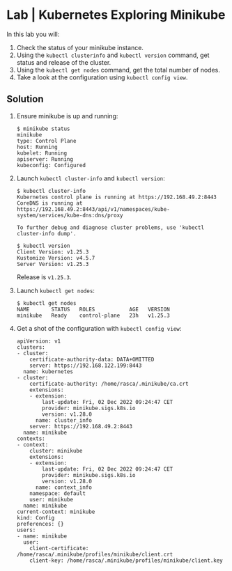 # Lab | Kubernetes Exploring Minikube

In this lab you will:

1. Check the status of your minikube instance.
2. Using the `kubectl clusterinfo` and `kubectl version` command, get status and
   release of the cluster.
3. Using the `kubectl get nodes` command, get the total number of nodes.
4. Take a look at the configuration using `kubectl config view`.

## Solution

1. Ensure minikube is up and running:

   ```console
   $ minikube status
   minikube
   type: Control Plane
   host: Running
   kubelet: Running
   apiserver: Running
   kubeconfig: Configured
   ```

2. Launch `kubectl cluster-info` and `kubectl version`:

   ```console
   $ kubectl cluster-info
   Kubernetes control plane is running at https://192.168.49.2:8443
   CoreDNS is running at https://192.168.49.2:8443/api/v1/namespaces/kube-system/services/kube-dns:dns/proxy

   To further debug and diagnose cluster problems, use 'kubectl cluster-info dump'.

   $ kubectl version
   Client Version: v1.25.3
   Kustomize Version: v4.5.7
   Server Version: v1.25.3
   ```

   Release is `v1.25.3`.

3. Launch `kubectl get nodes`:

   ```console
   $ kubectl get nodes
   NAME       STATUS   ROLES           AGE   VERSION
   minikube   Ready    control-plane   23h   v1.25.3
   ```

4. Get a shot of the configuration with `kubectl config view`:

   ```console
   apiVersion: v1
   clusters:
   - cluster:
       certificate-authority-data: DATA+OMITTED
       server: https://192.168.122.199:8443
     name: kubernetes
   - cluster:
       certificate-authority: /home/rasca/.minikube/ca.crt
       extensions:
       - extension:
           last-update: Fri, 02 Dec 2022 09:24:47 CET
           provider: minikube.sigs.k8s.io
           version: v1.28.0
         name: cluster_info
       server: https://192.168.49.2:8443
     name: minikube
   contexts:
   - context:
       cluster: minikube
       extensions:
       - extension:
           last-update: Fri, 02 Dec 2022 09:24:47 CET
           provider: minikube.sigs.k8s.io
           version: v1.28.0
         name: context_info
       namespace: default
       user: minikube
     name: minikube
   current-context: minikube
   kind: Config
   preferences: {}
   users:
   - name: minikube
     user:
       client-certificate: /home/rasca/.minikube/profiles/minikube/client.crt
       client-key: /home/rasca/.minikube/profiles/minikube/client.key
   ```
